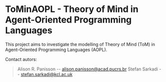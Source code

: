 # ToMinAOPL - Theory of Mind in Agent-Oriented Programming Languages

This project aims to investigate the modelling of Theory of Mind (ToM) in Agent-Oriented Programming Languages (AOPL).

Contact autors:

> Alison R. Panisson -- alison.panisson@acad.pucrs.br
> Stefan Sarkadi -- stefan.sarkadi@kcl.ac.uk
